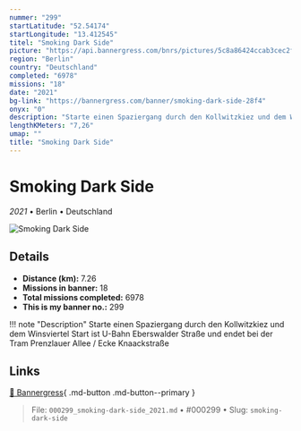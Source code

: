 ```yaml
---
nummer: "299"
startLatitude: "52.54174"
startLongitude: "13.412545"
titel: "Smoking Dark Side"
picture: "https://api.bannergress.com/bnrs/pictures/5c8a86424ccab3cec2fdadb28b4c2f95"
region: "Berlin"
country: "Deutschland"
completed: "6978"
missions: "18"
date: "2021"
bg-link: "https://bannergress.com/banner/smoking-dark-side-28f4"
onyx: "0"
description: "Starte einen Spaziergang durch den Kollwitzkiez und dem Winsviertel\nStart ist U-Bahn Eberswalder Straße und endet bei der Tram Prenzlauer Allee / Ecke Knaackstraße"
lengthKMeters: "7,26"
umap: ""
title: "Smoking Dark Side"
---
```

# Smoking Dark Side

*2021* • Berlin • Deutschland

![Smoking Dark Side](https://api.bannergress.com/bnrs/pictures/5c8a86424ccab3cec2fdadb28b4c2f95)

## Details
- **Distance (km):** 7.26
- **Missions in banner:** 18
- **Total missions completed:** 6978
- **This is my banner no.:** 299


!!! note "Description"
    Starte einen Spaziergang durch den Kollwitzkiez und dem Winsviertel
Start ist U-Bahn Eberswalder Straße und endet bei der Tram Prenzlauer Allee / Ecke Knaackstraße



## Links
[🔗 Bannergress](https://bannergress.com/banner/smoking-dark-side-28f4){ .md-button .md-button--primary }



> File: `000299_smoking-dark-side_2021.md` • #000299 • Slug: `smoking-dark-side`

